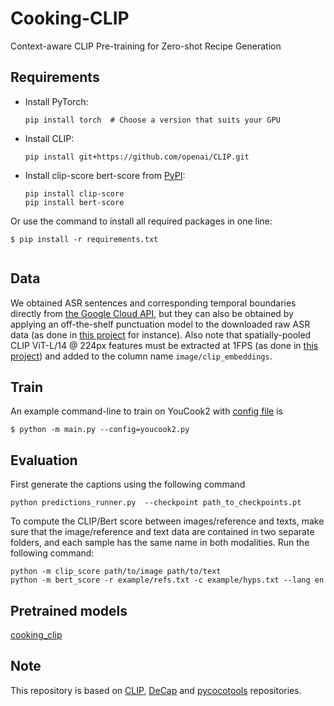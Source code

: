 # Cooking-CLIP
Context-aware CLIP Pre-training for Zero-shot Recipe Generation

## Requirements

- Install PyTorch:
  ```
  pip install torch  # Choose a version that suits your GPU
  ```
- Install CLIP:
  ```
  pip install git+https://github.com/openai/CLIP.git
  ```
- Install clip-score bert-score  from [PyPI](https://pypi.org/project/clip-score/):
  ```
  pip install clip-score
  pip install bert-score
  ```

Or use the command to install all required packages in one line:
```shell
$ pip install -r requirements.txt


```
## Data
We obtained ASR sentences and corresponding temporal boundaries directly from [the Google Cloud API](https://cloud.google.com/speech-to-text/docs/automatic-punctuation), but they can also be obtained by applying an off-the-shelf punctuation model to the downloaded raw ASR data (as done in [this project](https://github.com/antoyang/just-ask) for instance).
Also note that spatially-pooled CLIP ViT-L/14 @ 224px features must be extracted at 1FPS (as done in [this project](https://github.com/antoyang/FrozenBiLM)) and added to the column name `image/clip_embeddings`.

## Train
An example command-line to train on YouCook2 with [config file](configs/youcook2.py) is

```shell
$ python -m main.py --config=youcook2.py 
```

## Evaluation

First generate the captions using the following command 
```
python predictions_runner.py  --checkpoint path_to_checkpoints.pt 
```
To compute the CLIP/Bert score between images/reference and texts, make sure that the image/reference and text data are contained in two separate folders, and each sample has the same name in both modalities. Run the following command:
```
python -m clip_score path/to/image path/to/text
python -m bert_score -r example/refs.txt -c example/hyps.txt --lang en
```



## Pretrained models
[cooking_clip](https://github.com/ustcwanglin/Cooking-CLIP/blob/main/model.pth)


## Note
This repository is based on [CLIP](https://github.com/openai/CLIP), [DeCap](https://github.com/dhg-wei/DeCap) and [pycocotools](https://github.com/sks3i/pycocoevalcap) repositories.




